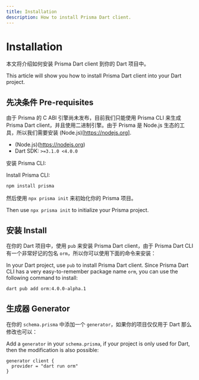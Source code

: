 ```yaml
---
title: Installation
description: How to install Prisma Dart client.
---
```


# Installation

本文将介绍如何安装 Prisma Dart client 到你的 Dart 项目中。

This article will show you how to install Prisma Dart client into your Dart project.

## 先决条件 Pre-requisites

由于 Prisma 的 C ABI 引擎尚未发布，目前我们只能使用 Prisma CLI 来生成 Prisma Dart client，并且使用二进制引擎。由于 Prisma 是 Node.js 生态的工具，所以我们需要安装 (Node.js)[https://nodejs.org].

- (Node.js)(https://nodejs.org)
- Dart SDK: `>=3.1.0 <4.0.0`

安装 Prisma CLI:

Install Prisma CLI:

```bash
npm install prisma
```

然后使用 `npx prisma init` 来初始化你的 Prisma 项目。

Then use `npx prisma init` to initialize your Prisma project.

## 安装 Install

在你的 Dart 项目中，使用 `pub` 来安装 Prisma Dart client，由于 Prisma Dart CLI 有一个非常好记的包名 `orm`，所以你可以使用下面的命令来安装：

In your Dart project, use `pub` to install Prisma Dart client. Since Prisma Dart CLI has a very easy-to-remember package name `orm`, you can use the following command to install:

```bash
dart pub add orm:4.0.0-alpha.1
```

## 生成器 Generator

在你的 `schema.prisma` 中添加一个 `generator`，如果你的项目仅仅用于 Dart 那么修改也可以：

Add a `generator` in your `schema.prisma`, if your project is only used for Dart, then the modification is also possible:

```prisma
generator client {
  provider = "dart run orm"
}
```
